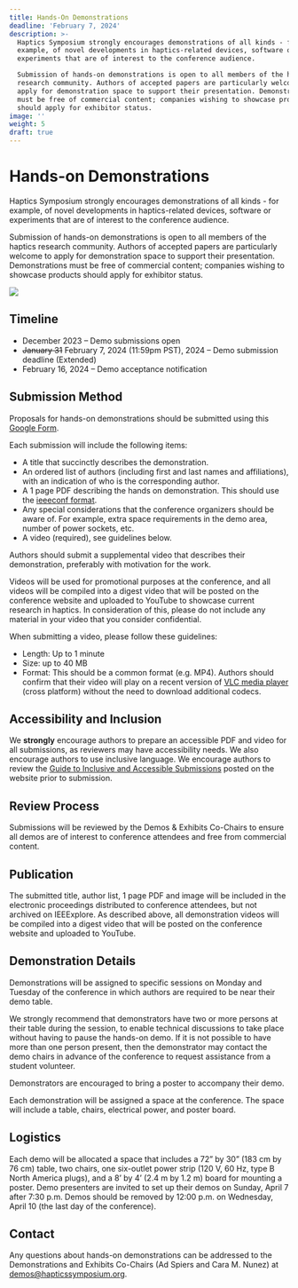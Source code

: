 ```yaml
---
title: Hands-On Demonstrations
deadline: 'February 7, 2024'
description: >-
  Haptics Symposium strongly encourages demonstrations of all kinds - for
  example, of novel developments in haptics-related devices, software or
  experiments that are of interest to the conference audience.

  Submission of hands-on demonstrations is open to all members of the haptics
  research community. Authors of accepted papers are particularly welcome to
  apply for demonstration space to support their presentation. Demonstrations
  must be free of commercial content; companies wishing to showcase products
  should apply for exhibitor status.
image: ''
weight: 5
draft: true
---
```

# Hands-on Demonstrations
Haptics Symposium strongly encourages demonstrations of all kinds - for example, of novel developments in haptics-related devices, software or experiments that are of interest to the conference audience.

Submission of hands-on demonstrations is open to all members of the haptics research community. Authors of accepted papers are particularly welcome to apply for demonstration space to support their presentation. Demonstrations must be free of commercial content; companies wishing to showcase products should apply for exhibitor status.


![](/img/demos-thumb.jpg)

## Timeline

* December 2023 – Demo submissions open
* ~~January 31~~ February 7, 2024 (11:59pm PST), 2024 – Demo submission deadline (Extended)
* February 16, 2024 – Demo acceptance notification

## Submission Method

Proposals for hands-on demonstrations should be submitted using this [Google Form](https://docs.google.com/forms/d/e/1FAIpQLSfxlKsO5H32lPhTbe_3EccgOAZ8gusMWSJorO6qpNMpDB296w/viewform?usp=sf_link).

Each submission will include the following items:
* A title that succinctly describes the demonstration.
* An ordered list of authors (including first and last names and affiliations), with an indication of who is the corresponding author.
* A 1 page PDF describing the hands on demonstration. This should use the [ieeeconf format](http://ras.papercept.net/conferences/support/support.php).
* Any special considerations that the conference organizers should be aware of. For example, extra space requirements in the demo area, number of power sockets, etc.
* A video (required), see guidelines below.

Authors should submit a supplemental video that describes their demonstration, preferably with motivation for the work.

Videos will be used for promotional purposes at the conference, and all videos will be compiled into a digest video that will be posted on the conference website and uploaded to YouTube to showcase current research in haptics. In consideration of this, please do not include any material in your video that you consider confidential.

When submitting a video, please follow these guidelines:
* Length: Up to 1 minute
* Size: up to 40 MB
* Format: This should be a common format (e.g. MP4). Authors should confirm that their video will play on a recent version of [VLC media player](https://www.videolan.org/vlc/index.html) (cross platform) without the need to download additional codecs.

## Accessibility and Inclusion

We **strongly** encourage authors to prepare an accessible PDF and video for all submissions, as reviewers may have accessibility needs. We also encourage authors to use inclusive language. We encourage authors to review the [Guide to Inclusive and Accessible Submissions](../accessibility/) posted on the website prior to submission.

## Review Process

Submissions will be reviewed by the Demos & Exhibits Co-Chairs to ensure all demos are of interest to conference attendees and free from commercial content.

## Publication

The submitted title, author list, 1 page PDF and image will be included in the electronic proceedings distributed to conference attendees, but not archived on IEEExplore. As described above, all demonstration videos will be compiled into a digest video that will be posted on the conference website and uploaded to YouTube. 

## Demonstration Details

Demonstrations will be assigned to specific sessions on Monday and Tuesday of the conference in which authors are required to be near their demo table.

We strongly recommend that demonstrators have two or more persons at their table during the session, to enable technical discussions to take place without having to pause the hands-on demo. If it is not possible to have more than one person present, then the demonstrator may contact the demo chairs in advance of the conference to request assistance from a student volunteer.

Demonstrators are encouraged to bring a poster to accompany their demo.

Each demonstration will be assigned a space at the conference. The space will include a table, chairs, electrical power, and poster board.

## Logistics

Each demo will be allocated a space that includes a 72” by 30” (183 cm by 76 cm) table, two chairs, one six-outlet power strip (120 V, 60 Hz, type B North America plugs), and a 8’ by 4’ (2.4 m by 1.2 m) board for mounting a poster. Demo presenters are invited to set up their demos on Sunday, April 7 after 7:30 p.m. Demos should be removed by 12:00 p.m. on Wednesday, April 10 (the last day of the conference).

## Contact

Any questions about hands-on demonstrations can be addressed to the Demonstrations and Exhibits Co-Chairs (Ad Spiers and Cara M. Nunez) at [demos@hapticssymposium.org](mailto:demos@hapticssymposium.org).